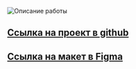 <img src="./images/RussianTravel.jpg" alt="Описание работы">

## [Ссылка на проект в github](https://1qqoo.github.io/mesto/)

## [Ссылка на макет в Figma](https://www.figma.com/file/2cn9N9jSkmxD84oJik7xL7/JavaScript.-Sprint-4?node-id=0%3A1)
